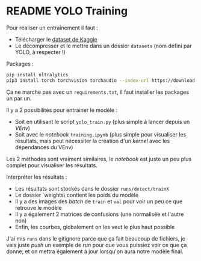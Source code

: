 # README YOLO Training

Pour réaliser un entraînement il faut :

- Télécharger le [dataset de Kaggle](https://www.kaggle.com/datasets/daskoushik/sign-language-dataset-for-yolov7)
- Le décompresser et le mettre dans un dossier `datasets` (nom défini par YOLO, à respecter !)

Packages : 

```bash
pip install ultralytics
pip3 install torch torchvision torchaudio --index-url https://download.pytorch.org/whl/cu118
```

Ça ne marche pas avec un `requirements.txt`, il faut installer les packages un par un.


Il y a 2 possibilités pour entrainer le modèle :

- Soit en utilisant le script `yolo_train.py` (plus simple à lancer depuis un *VEnv*)
- Soit avec le *notebook* `training.ipynb` (plus simple pour visualiser les résultats, mais peut nécessiter la création d'un *kernel* avec les dépendances du VEnv)

Les 2 méthodes sont vraiment similaires, le *notebook* est juste un peu plus complet pour visualiser les résultats.

  
Interpréter les résultats :

- Les résultats sont stockés dans le dossier `runs/detect/trainX`
- Le dossier `weights\ contient les poids du modèle 
- Il y a des images des *batch* de `train` et `val` pour voir un peu ce que retrouve le modèle
- Il y a également 2 matrices de confusions (une normalisée et l'autre non)
- Enfin, les courbes, globalement on les veut le plus haut possible 

J'ai mis `runs` dans le gitignore parce que ça fait beaucoup de fichiers, je vais juste *push* un exemple de *run* pour que vous puissiez voir ce que ça donne, et on mettra également à jour lorsqu'on aura notre modèle final.